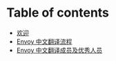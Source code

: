 # Table of contents

* [欢迎](README.md)
* [Envoy 中文翻译流程](envoy-zhong-wen-fan-yi-liu-cheng.md)
* [Envoy 中文翻译成员及优秀人员](excellent-translatore.md)

